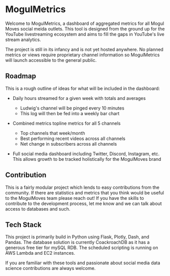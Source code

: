 # MogulMetrics
Welcome to MogulMetrics, a dashboard of aggregated metrics for all Mogul Moves social meida outlets. This tool is designed from the ground up for the YouTube livestreaming ecosystem and aims to fill the gaps in YouTube's live stream analytics.

The project is still in its infancy and is not yet hosted anywhere. No planned metrics or views require proprietary channel information so MogulMetrics will launch accessible to the general public.

## Roadmap
This is a rough outline of ideas for what will be included in the dashboard:

* Daily hours streamed for a given week with totals and averages
     * Ludwig's channel will be pinged every 10 minutes
     * This log will then be fed into a weekly bar chart

* Combined metrics topline metrics for all 5 channels
     * Top channels that week/month
     * Best performing recent videos across all channels
     * Net change in subscribers across all channels

* Full social media dashboard including Twitter, Discord, Instagram, etc. This allows growth to be tracked holistically for the MogulMoves brand

## Contribution
This is a fairly modular project which lends to easy contributions from the community. If there are statistics and metrics that you think would be useful to the MogulMoves team please reach out! If you have the skills to contribute to the development process, let me know and we can talk about access to databases and such.

## Tech Stack
This project is primarily build in Python using Flask, Plotly, Dash, and Pandas.
The database solution is currently CoackroachDB as it has a generous free tier for mySQL RDB.
The scheduled scripting is running on AWS Lambda and EC2 instances. 

If you are familiar with these tools and passionate about social media data science contributions are always welcome.   
